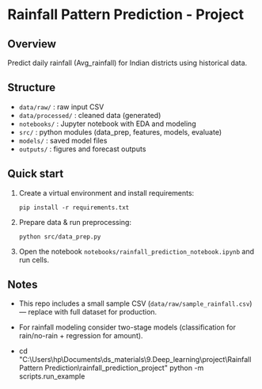 # Rainfall Pattern Prediction - Project

## Overview
Predict daily rainfall (Avg_rainfall) for Indian districts using historical data.

## Structure
- `data/raw/` : raw input CSV
- `data/processed/` : cleaned data (generated)
- `notebooks/` : Jupyter notebook with EDA and modeling
- `src/` : python modules (data_prep, features, models, evaluate)
- `models/` : saved model files
- `outputs/` : figures and forecast outputs

## Quick start
1. Create a virtual environment and install requirements:
   ```
   pip install -r requirements.txt
   ```
2. Prepare data & run preprocessing:
   ```
   python src/data_prep.py
   ```
3. Open the notebook `notebooks/rainfall_prediction_notebook.ipynb` and run cells.

## Notes
- This repo includes a small sample CSV (`data/raw/sample_rainfall.csv`) — replace with full dataset for production.
- For rainfall modeling consider two-stage models (classification for rain/no-rain + regression for amount).




- cd "C:\Users\hp\Documents\ds_materials\9.Deep_learning\project\Rainfall Pattern Prediction\rainfall_prediction_project"
python -m scripts.run_example
